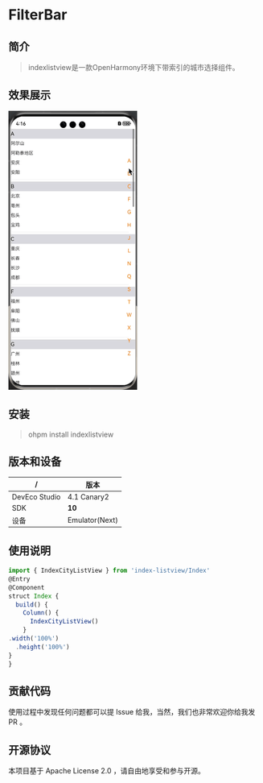 # FilterBar

## 简介

> indexlistview是一款OpenHarmony环境下带索引的城市选择组件。

## 效果展示

![输入图片说明](城市选择.gif)

## 安装

> ohpm install indexlistview

## 版本和设备

| /             | 版本             |
|---------------|----------------|
| DevEco Studio | 4.1 Canary2    |
| SDK           | **10**             |
| 设备            | Emulator(Next) |

## 使用说明

```typescript
import { IndexCityListView } from 'index-listview/Index'
@Entry
@Component
struct Index {
  build() {
    Column() {
      IndexCityListView()
    }
.width('100%')
  .height('100%')
}
}

```

## 贡献代码

使用过程中发现任何问题都可以提 Issue 给我，当然，我们也非常欢迎你给我发 PR 。

## 开源协议

本项目基于 Apache License 2.0 ，请自由地享受和参与开源。

